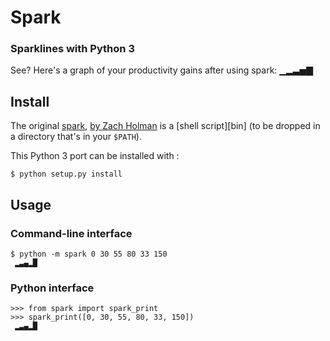 # Spark

### Sparklines with Python 3

See? Here's a graph of your productivity gains after using spark: ▁▂▃▅▇

## Install

The original [spark](https://github.com/holman/spark),
[by Zach Holman](https://github.com/holman/spark/blob/master/LICENSE.md) 
is a [shell script][bin]
(to be dropped in a directory that's in your `$PATH`).

This Python 3 port can be installed with :

    $ python setup.py install


## Usage

### Command-line interface

    $ python -m spark 0 30 55 80 33 150
     ▂▃▄▂█


### Python interface

    >>> from spark import spark_print
    >>> spark_print([0, 30, 55, 80, 33, 150])
     ▂▃▄▂█
